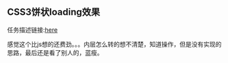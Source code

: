 ## CSS3饼状loading效果
任务描述链接:[here](http://ife.baidu.com/course/detail/id/36)

感觉这个比js想的还费劲。。。内层怎么转的想不清楚，知道操作，但是没有实现的思路，最后还是看了别人的，蓝瘦。